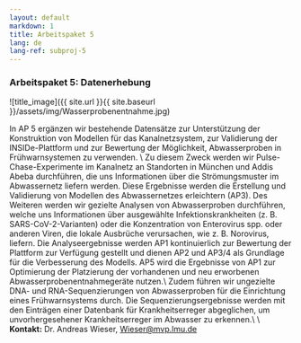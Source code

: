 ```yaml
---
layout: default
markdown: 1
title: Arbeitspaket 5
lang: de
lang-ref: subproj-5
---
```


### Arbeitspaket 5: Datenerhebung

![title_image]({{ site.url }}{{ site.baseurl }}/assets/img/Wasserprobenentnahme.jpg)

In AP 5 ergänzen wir bestehende Datensätze zur Unterstützung der Konstruktion von Modellen für das Kanalnetzsystem, zur Validierung der INSIDe-Plattform und zur Bewertung der Möglichkeit, Abwasserproben in Frühwarnsystemen zu verwenden. \\
Zu diesem Zweck werden wir Pulse-Chase-Experimente im Kanalnetz an Standorten in München und Addis Abeba durchführen, die uns Informationen über die Strömungsmuster im Abwassernetz liefern werden. Diese Ergebnisse werden die Erstellung und Validierung von Modellen des Abwassernetzes erleichtern (AP3). Des Weiteren werden wir gezielte Analysen von Abwasserproben durchführen, welche uns Informationen über ausgewählte Infektionskrankheiten (z. B. SARS-CoV-2-Varianten) oder die Konzentration von Enterovirus spp. oder anderen Viren, die lokale Ausbrüche verursachen, wie z. B. Norovirus, liefern. Die Analyseergebnisse werden AP1 kontinuierlich zur Bewertung der Plattform zur Verfügung gestellt und dienen AP2 und AP3/4 als Grundlage für die Verbesserung des Modells. AP5 wird die Ergebnisse von AP1 zur Optimierung der Platzierung der vorhandenen und neu erworbenen Abwasserprobenentnahmegeräte nutzen.\\
Zudem führen wir ungezielte DNA- und RNA-Sequenzierungen von Abwasserproben für die Einrichtung eines Frühwarnsystems durch. Die Sequenzierungsergebnisse werden mit den Einträgen einer Datenbank für Krankheitserreger abgeglichen, um unvorhergesehener Krankheitserreger im Abwasser zu erkennen.\\
\\
**Kontakt:** Dr. Andreas Wieser, Wieser@mvp.lmu.de